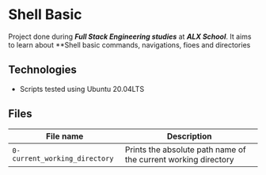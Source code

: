 # Shell Basic
Project done during **_Full Stack Engineering studies_** at **_ALX School_**. It aims to learn about **Shell basic commands, navigations, fioes and directories
## Technologies
* Scripts tested using Ubuntu 20.04LTS
## Files
File name | Description
--- | ---
`0-current_working_directory` | Prints the absolute path name of the current working directory
